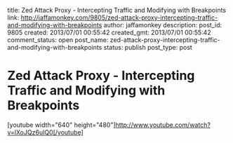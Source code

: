 title: Zed Attack Proxy - Intercepting Traffic and Modifying with Breakpoints 
link: http://jaffamonkey.com/9805/zed-attack-proxy-intercepting-traffic-and-modifying-with-breakpoints
author: jaffamonkey
description: 
post_id: 9805
created: 2013/07/01 00:55:42
created_gmt: 2013/07/01 00:55:42
comment_status: open
post_name: zed-attack-proxy-intercepting-traffic-and-modifying-with-breakpoints
status: publish
post_type: post

# Zed Attack Proxy - Intercepting Traffic and Modifying with Breakpoints 

[youtube width="640" height="480"]http://www.youtube.com/watch?v=lXoJQz6uIQ0[/youtube]